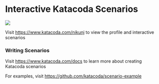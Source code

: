 # Interactive Katacoda Scenarios

[![](http://shields.katacoda.com/katacoda/nikunj/count.svg)](https://www.katacoda.com/nikunj "Get your profile on Katacoda.com")

Visit https://www.katacoda.com/nikunj to view the profile and interactive scenarios

### Writing Scenarios
Visit https://www.katacoda.com/docs to learn more about creating Katacoda scenarios

For examples, visit https://github.com/katacoda/scenario-example
